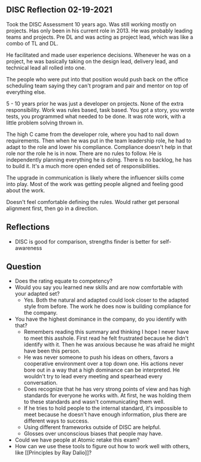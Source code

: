 ## DISC Reflection 02-19-2021

Took the DISC Assessment 10 years ago. Was still working mostly on projects. Has only been in his current role in 2013. He was probably leading teams and projects. Pre DL and was acting as project lead, which was like a combo of TL and DL. 

He facilitated and made user experience decisions. Whenever he was on a project, he was basically taking on the design lead, delivery lead, and technical lead all rolled into one. 

The people who were put into that position would push back on the office scheduling team saying they can't program and pair and mentor on top of everything else. 

5 - 10 years prior he was just a developer on projects. None of the extra responsibility. Work was rules based, task based. You got a story, you wrote tests, you programmed what needed to be done. It was rote work, with a little problem solving thrown in. 

The high C came from the developer role, where you had to nail down requirements. Then when he was put in the team leadership role, he had to adapt to the role and lower his compliance. Compliance doesn't help in that role nor the role he is in now. There are no rules to follow. He is independently planning everything he is doing. There is no backlog, he has to build it. It's a much more open ended set of responsibilities. 

The upgrade in communication is likely where the influencer skills come into play. Most of the work was getting people aligned and feeling good about the work.

Doesn't feel comfortable defining the rules. Would rather get personal alignment first, then go in a direction. 

## Reflections
- DISC is good for comparison, strengths finder is better for self-awareness



## Question
- Does the rating equate to competency?
- Would you say you learned new skills and are now comfortable with your adapted set?
	- Yes. Both the natural and adapted could look closer to the adapted style from before. The work he does now is building compliance for the company. 
- You have the highest dominance in the company, do you identify with that?
	- Remembers reading this summary and thinking I hope I never have to meet this asshole. First read he felt frustrated because he didn't identify with it. Then he was anxious because he was afraid he might have been this person.
	- He was never someone to push his ideas on others, favors a cooperative environment over a top down one. His actions never bore out in a way that a high dominance can be interpreted. He wouldn't try to lead every meeting and spearhead every conversation. 
	- Does recognize that he has very strong points of view and has high standards for everyone he works with. At first, he was holding them to these standards and wasn't communicating them well. 
	- If he tries to hold people to the internal standard, it's impossible to meet because he doesn't have enough information, plus there are different ways to success. 
	- Using different frameworks outside of DISC are helpful. 
	- Glosses over unconscious biases that people may have. 
- Could we have people at Atomic retake this exam? 
- How can we use these tools to figure out how to work well with others, like [[Principles by Ray Dalio]]?